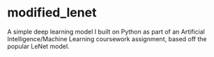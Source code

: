 # modified_lenet
A simple deep learning model I built on Python as part of an Artificial Intelligence/Machine Learning coursework assignment, based off the popular LeNet model. 
